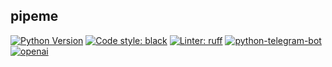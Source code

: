 ## pipeme

[![Python Version](https://img.shields.io/badge/python-3.11-2241b3)](https://docs.python.org/3.11/) [![Code style: black](https://img.shields.io/badge/code%20style-black-000000.svg)](https://github.com/psf/black) [![Linter: ruff](https://img.shields.io/badge/linter-ruff-ADFF2F)](https://docs.astral.sh/ruff/linter/) [![python-telegram-bot](https://img.shields.io/badge/python_telegram_bot-21.10-blue.svg?logo=telegram)](https://docs.python-telegram-bot.org/en/v21.10/) [![openai](https://img.shields.io/badge/openai-000000?logo=openai)](https://platform.openai.com/docs/overview)
